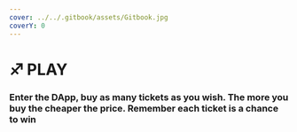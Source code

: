 ```yaml
---
cover: ../../.gitbook/assets/Gitbook.jpg
coverY: 0
---
```


# ♐ PLAY

### Enter the DApp, buy as many tickets as you wish. The more you buy the cheaper the price. Remember each ticket is a chance to win
